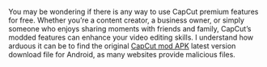 You may be wondering if there is any way to use CapCut premium features for free. Whether you’re a content creator, a business owner, or simply someone who enjoys sharing moments with friends and family, CapCut’s modded features can enhance your video editing skills. I understand how arduous it can be to find the original [CapCut mod APK](https://capcutproapk.org/) latest version download file for Android, as many websites provide malicious files. 
